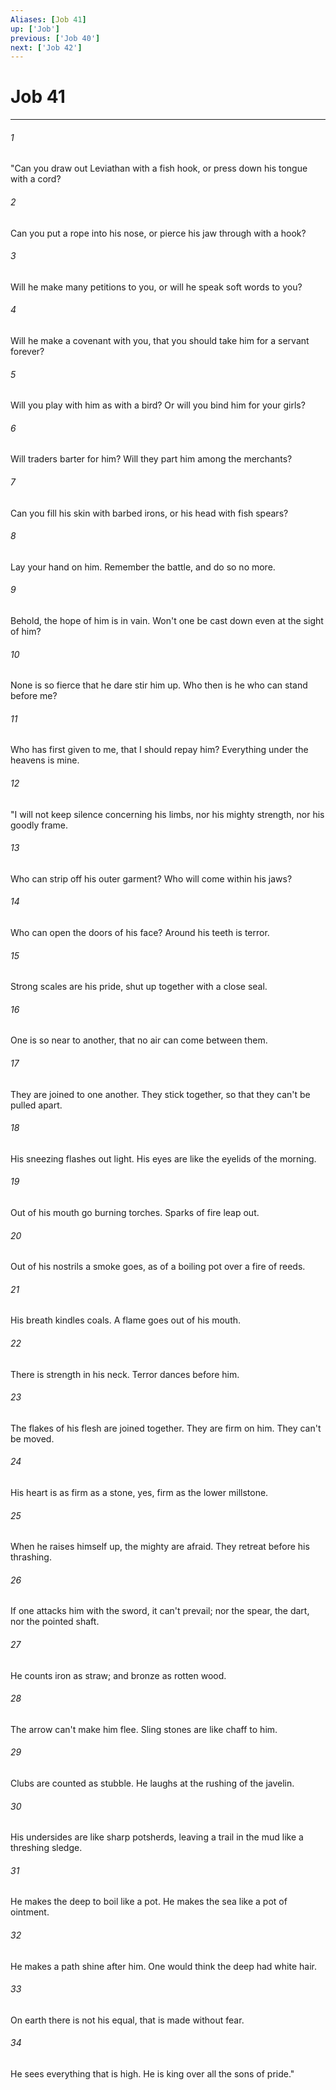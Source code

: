 ```yaml
---
Aliases: [Job 41]
up: ['Job']
previous: ['Job 40']
next: ['Job 42']
---
```

# Job 41
***





###### 1 

"Can you draw out Leviathan with a fish hook, or press down his tongue with a cord? 



###### 2 

Can you put a rope into his nose, or pierce his jaw through with a hook? 



###### 3 

Will he make many petitions to you, or will he speak soft words to you? 



###### 4 

Will he make a covenant with you, that you should take him for a servant forever? 



###### 5 

Will you play with him as with a bird? Or will you bind him for your girls? 



###### 6 

Will traders barter for him? Will they part him among the merchants? 



###### 7 

Can you fill his skin with barbed irons, or his head with fish spears? 



###### 8 

Lay your hand on him. Remember the battle, and do so no more. 



###### 9 

Behold, the hope of him is in vain. Won't one be cast down even at the sight of him? 



###### 10 

None is so fierce that he dare stir him up. Who then is he who can stand before me? 



###### 11 

Who has first given to me, that I should repay him? Everything under the heavens is mine. 



###### 12 

"I will not keep silence concerning his limbs, nor his mighty strength, nor his goodly frame. 



###### 13 

Who can strip off his outer garment? Who will come within his jaws? 



###### 14 

Who can open the doors of his face? Around his teeth is terror. 



###### 15 

Strong scales are his pride, shut up together with a close seal. 



###### 16 

One is so near to another, that no air can come between them. 



###### 17 

They are joined to one another. They stick together, so that they can't be pulled apart. 



###### 18 

His sneezing flashes out light. His eyes are like the eyelids of the morning. 



###### 19 

Out of his mouth go burning torches. Sparks of fire leap out. 



###### 20 

Out of his nostrils a smoke goes, as of a boiling pot over a fire of reeds. 



###### 21 

His breath kindles coals. A flame goes out of his mouth. 



###### 22 

There is strength in his neck. Terror dances before him. 



###### 23 

The flakes of his flesh are joined together. They are firm on him. They can't be moved. 



###### 24 

His heart is as firm as a stone, yes, firm as the lower millstone. 



###### 25 

When he raises himself up, the mighty are afraid. They retreat before his thrashing. 



###### 26 

If one attacks him with the sword, it can't prevail; nor the spear, the dart, nor the pointed shaft. 



###### 27 

He counts iron as straw; and bronze as rotten wood. 



###### 28 

The arrow can't make him flee. Sling stones are like chaff to him. 



###### 29 

Clubs are counted as stubble. He laughs at the rushing of the javelin. 



###### 30 

His undersides are like sharp potsherds, leaving a trail in the mud like a threshing sledge. 



###### 31 

He makes the deep to boil like a pot. He makes the sea like a pot of ointment. 



###### 32 

He makes a path shine after him. One would think the deep had white hair. 



###### 33 

On earth there is not his equal, that is made without fear. 



###### 34 

He sees everything that is high. He is king over all the sons of pride."
